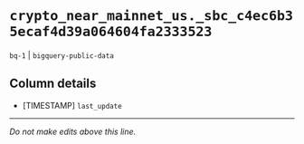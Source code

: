 # `crypto_near_mainnet_us._sbc_c4ec6b35ecaf4d39a064604fa2333523`
`bq-1` | `bigquery-public-data`

## Column details
* [TIMESTAMP] `last_update`

-------------------------------------------------------------------------------
*Do not make edits above this line.*
